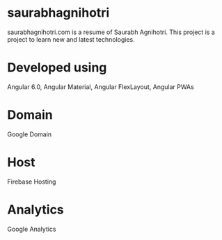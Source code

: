 # saurabhagnihotri
saurabhagnihotri.com is a resume of Saurabh Agnihotri. This project is a project to learn new and latest technologies.

# Developed using
Angular 6.0, Angular Material, Angular FlexLayout, Angular PWAs

# Domain
Google Domain

# Host
Firebase Hosting

# Analytics
Google Analytics
